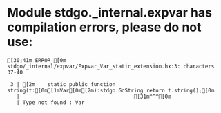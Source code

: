 # Module stdgo._internal.expvar has compilation errors, please do not use:
```
[30;41m ERROR [0m stdgo/_internal/expvar/Expvar_Var_static_extension.hx:3: characters 37-40

 3 | [2m    static public function string(t:[0m[1mVar[0m[2m):stdgo.GoString return t.string();[0m
   |                                     [31m^^^[0m
   | Type not found : Var


```


